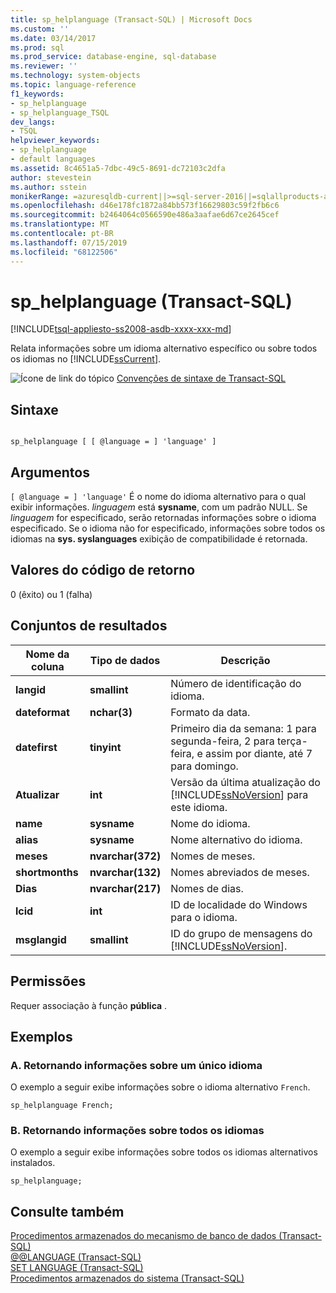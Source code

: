 ```yaml
---
title: sp_helplanguage (Transact-SQL) | Microsoft Docs
ms.custom: ''
ms.date: 03/14/2017
ms.prod: sql
ms.prod_service: database-engine, sql-database
ms.reviewer: ''
ms.technology: system-objects
ms.topic: language-reference
f1_keywords:
- sp_helplanguage
- sp_helplanguage_TSQL
dev_langs:
- TSQL
helpviewer_keywords:
- sp_helplanguage
- default languages
ms.assetid: 8c4651a5-7dbc-49c5-8691-dc72103c2dfa
author: stevestein
ms.author: sstein
monikerRange: =azuresqldb-current||>=sql-server-2016||=sqlallproducts-allversions||>=sql-server-linux-2017||=azuresqldb-mi-current
ms.openlocfilehash: d46e178fc1872a84bb573f16629803c59f2fb6c6
ms.sourcegitcommit: b2464064c0566590e486a3aafae6d67ce2645cef
ms.translationtype: MT
ms.contentlocale: pt-BR
ms.lasthandoff: 07/15/2019
ms.locfileid: "68122506"
---
```

# <a name="sphelplanguage-transact-sql"></a>sp_helplanguage (Transact-SQL)
[!INCLUDE[tsql-appliesto-ss2008-asdb-xxxx-xxx-md](../../includes/tsql-appliesto-ss2008-asdb-xxxx-xxx-md.md)]

  Relata informações sobre um idioma alternativo específico ou sobre todos os idiomas no [!INCLUDE[ssCurrent](../../includes/sscurrent-md.md)].  
  
 ![Ícone de link do tópico](../../database-engine/configure-windows/media/topic-link.gif "Ícone de link do tópico") [Convenções de sintaxe de Transact-SQL](../../t-sql/language-elements/transact-sql-syntax-conventions-transact-sql.md)  
  
## <a name="syntax"></a>Sintaxe  
  
```  
  
sp_helplanguage [ [ @language = ] 'language' ]  
```  
  
## <a name="arguments"></a>Argumentos  
`[ @language = ] 'language'` É o nome do idioma alternativo para o qual exibir informações. *linguagem* está **sysname**, com um padrão NULL. Se *linguagem* for especificado, serão retornadas informações sobre o idioma especificado. Se o idioma não for especificado, informações sobre todos os idiomas na **sys. syslanguages** exibição de compatibilidade é retornada.  
  
## <a name="return-code-values"></a>Valores do código de retorno  
 0 (êxito) ou 1 (falha)  
  
## <a name="result-sets"></a>Conjuntos de resultados  
  
|Nome da coluna|Tipo de dados|Descrição|  
|-----------------|---------------|-----------------|  
|**langid**|**smallint**|Número de identificação do idioma.|  
|**dateformat**|**nchar(3)**|Formato da data.|  
|**datefirst**|**tinyint**|Primeiro dia da semana: 1 para segunda-feira, 2 para terça-feira, e assim por diante, até 7 para domingo.|  
|**Atualizar**|**int**|Versão da última atualização do [!INCLUDE[ssNoVersion](../../includes/ssnoversion-md.md)] para este idioma.|  
|**name**|**sysname**|Nome do idioma.|  
|**alias**|**sysname**|Nome alternativo do idioma.|  
|**meses**|**nvarchar(372)**|Nomes de meses.|  
|**shortmonths**|**nvarchar(132)**|Nomes abreviados de meses.|  
|**Dias**|**nvarchar(217)**|Nomes de dias.|  
|**lcid**|**int**|ID de localidade do Windows para o idioma.|  
|**msglangid**|**smallint**|ID do grupo de mensagens do [!INCLUDE[ssNoVersion](../../includes/ssnoversion-md.md)].|  
  
## <a name="permissions"></a>Permissões  
 Requer associação à função **pública** .  
  
## <a name="examples"></a>Exemplos  
  
### <a name="a-returning-information-about-a-single-language"></a>A. Retornando informações sobre um único idioma  
 O exemplo a seguir exibe informações sobre o idioma alternativo `French`.  
  
```  
sp_helplanguage French;  
```  
  
### <a name="b-returning-information-about-all-languages"></a>B. Retornando informações sobre todos os idiomas  
 O exemplo a seguir exibe informações sobre todos os idiomas alternativos instalados.  
  
```  
sp_helplanguage;  
```  
  
## <a name="see-also"></a>Consulte também  
 [Procedimentos armazenados do mecanismo de banco de dados &#40;Transact-SQL&#41;](../../relational-databases/system-stored-procedures/database-engine-stored-procedures-transact-sql.md)   
 [@@LANGUAGE &#40;Transact-SQL&#41;](../../t-sql/functions/language-transact-sql.md)   
 [SET LANGUAGE &#40;Transact-SQL&#41;](../../t-sql/statements/set-language-transact-sql.md)   
 [Procedimentos armazenados do sistema &#40;Transact-SQL&#41;](../../relational-databases/system-stored-procedures/system-stored-procedures-transact-sql.md)  
  
  
